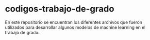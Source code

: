 # codigos-trabajo-de-grado
En este repositorio se encuentran los diferentes archivos que fueron utilizados para desarrollar algunos modelos de machine learning en el trabajo de grado.
